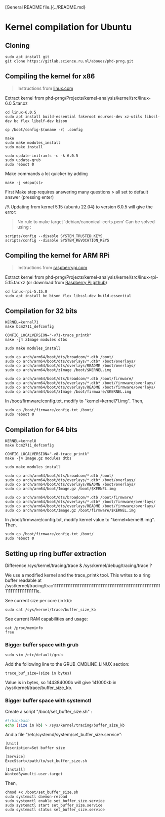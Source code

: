 [General README file.]{../README.md}

# Kernel compilation for Ubuntu

## Cloning

```console
sudo apt install git
git clone https://gitlab.science.ru.nl/abouez/phd-prng.git
```

## Compiling the kernel for x86

> Instructions from [linux.com](linux.com/topic/desktop/how-compile-linux-kernel-0)

Extract kernel from phd-prng/Projects/kernel-analysis/kernel/src/linux-6.0.5.tar.xz

```console
cd linux-6.0.5
sudo apt install build-essential fakeroot ncurses-dev xz-utils libssl-dev bc flex libelf-dev bison

cp /boot/config-$(uname -r) .config

make
sudo make modules_install
sudo make install

sudo update-initramfs -c -k 6.0.5
sudo update-grub
sudo reboot 0
```

Make commands a lot quicker by adding 
```console
make -j <#cpu(s)>
```

First Make step requires answering many questions > all set to default answer (pressing enter)

/!\ Updating from kernel 5.15 (ubuntu 22.04) to version 6.0.5 will give the error: 
> No rule to make target 'debian/canonical-certs.pem' 
Can be solved using :
```console
scripts/config --disable SYSTEM_TRUSTED_KEYS
scripts/config --disable SYSTEM_REVOCATION_KEYS
```

## Compiling the kernel for ARM RPi 

> Instructions from [raspberrypi.com](https://www.raspberrypi.com/documentation/computers/linux_kernel.html)

Extract kernel from phd-prng/Projects/kernel-analysis/kernel/src/linux-rpi-5.15.tar.xz
(or download from [Raspberry Pi github](https://github.com/raspberrypi/linux))


```console
cd linux-rpi-5.15.0
sudo apt install bc bison flex libssl-dev build-essential
``` 

## Compilation for 32 bits

```console
KERNEL=kernel71
make bcm2711_defconfig

CONFIG_LOCALVERSION="-v71-trace_printk"
make -j4 zImage modules dtbs

sudo make modules_install 

sudo cp arch/arm64/boot/dts/broadcom/*.dtb /boot/
sudo cp arch/arm64/boot/dts/overlays/*.dtb* /boot/overlays/
sudo cp arch/arm64/boot/dts/overlays/README /boot/overlays/
sudo cp arch/arm64/boot/zImage /boot/$KERNEL.img

sudo cp arch/arm64/boot/dts/broadcom/*.dtb /boot/firmware/
sudo cp arch/arm64/boot/dts/overlays/*.dtb* /boot/firmware/overlays/
sudo cp arch/arm64/boot/dts/overlays/README /boot/firmware/overlays/
sudo cp arch/arm64/boot/zImage /boot/firmware/$KERNEL.img
``` 

In /boot/firmware/config.txt, modify to "kernel=kernel71.img". Then, 

```console
sudo cp /boot/firmware/config.txt /boot/
sudo reboot 0
``` 

## Compilation for 64 bits

```console
KERNEL=kernel8
make bcm2711_defconfig

CONFIG_LOCALVERSION="-v8-trace_printk"
make -j4 Image.gz modules dtbs

sudo make modules_install 

sudo cp arch/arm64/boot/dts/broadcom/*.dtb /boot/
sudo cp arch/arm64/boot/dts/overlays/*.dtb* /boot/overlays/
sudo cp arch/arm64/boot/dts/overlays/README /boot/overlays/
sudo cp arch/arm64/boot/Image.gz /boot/$KERNEL.img

sudo cp arch/arm64/boot/dts/broadcom/*.dtb /boot/firmware/
sudo cp arch/arm64/boot/dts/overlays/*.dtb* /boot/firmware/overlays/
sudo cp arch/arm64/boot/dts/overlays/README /boot/firmware/overlays/
sudo cp arch/arm64/boot/Image.gz /boot/firmware/$KERNEL.img
``` 

In /boot/firmware/config.txt, modify kernel value to "kernel=kernel8.img". Then, 

```console
sudo cp /boot/firmware/config.txt /boot/
sudo reboot 0
``` 

## Setting up ring buffer extraction

Difference /sys/kernel/tracing/trace & /sys/kernel/debug/tracing/trace ?

We use a modified kernel and the trace_printk tool. 
This writes to a ring buffer readable at /sys/kernel/tracing/trac1111111111111111111111111111111111111111111111111111111111111111111111111111111e.

See current size per core (in kb): 
```console
sudo cat /sys/kernel/trace/buffer_size_kb
```

See current RAM capabilities and usage: 
```console
cat /proc/meminfo
free
```

### Bigger buffer space with grub

```console
sudo vim /etc/default/grub
```

Add the following line to the GRUB_CMDLINE_LINUX section: 
```
trace_buf_size=(size in bytes)
```
Value is in bytes, so 144384000b will give 141000kb in /sys/kernel/trace/buffer_size_kb.

### Bigger buffer space with systemctl

Create a script "/boot/set_buffer_size.sh" :
```bash
#!/bin/bash
echo (size in kb) > /sys/kernel/tracing/buffer_size_kb
```

And a file "/etc/systemd/system/set_buffer_size.service":
```
[Unit]
Description=Set buffer size

[Service]
ExecStart=/path/to/set_buffer_size.sh

[Install]
WantedBy=multi-user.target
```

Then, 
```console
chmod +x /boot/set_buffer_size.sh
sudo systemctl daemon-reload
sudo systemctl enable set_buffer_size.service
sudo systemctl start set_buffer_size.service
sudo systemctl status set_buffer_size.service
```
